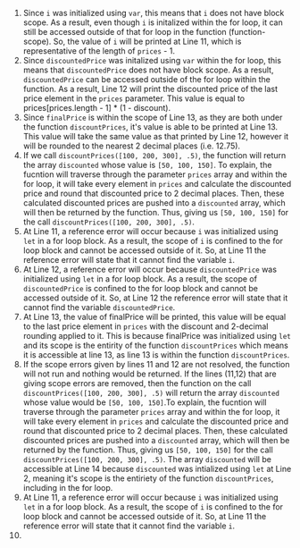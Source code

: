 1) Since `i` was initialized using `var`, this means that `i` does not have block scope. As a result, even though `i` is initalized within the for loop, it can still be accessed outside of that for loop in the function (function-scope). So, the value of `i` will be printed at Line 11, which is representative of the length of `prices` - 1.
2) Since `discountedPrice` was initalized using `var` within the for loop, this means that `discountedPrice` does not have block scope. As a result, `discountedPrice` can be accessed outside of the for loop within the function. As a result, Line 12 will print the discounted price of the last price element in the `prices` parameter. This value is equal to prices[prices.length - 1] * (1 - discount).
3) Since `finalPrice` is within the scope of Line 13, as they are both under the function `discountPrices`, it's value is able to be printed at Line 13. This value will take the same value as that printed by Line 12, however it will be rounded to the nearest 2 decimal places (i.e. 12.75).
4) If we call `discountPrices([100, 200, 300], .5)`, the function will return the array `discounted` whose value is `[50, 100, 150]`. To explain, the fucntion will traverse through the parameter `prices` array and within the for loop, it will take every element in `prices` and calculate the discounted price and round that discounted price to 2 decimal places. Then, these calculated discounted prices are pushed into a `discounted` array, which will then be returned by the function. Thus, giving us `[50, 100, 150]` for the call `discountPrices([100, 200, 300], .5)`.
5) At Line 11, a reference error will occur because `i` was initialized using `let` in a for loop block. As a result, the scope of `i` is confined to the for loop block and cannot be accessed outside of it. So, at Line 11 the reference error will state that it cannot find the variable `i`.
6) At Line 12, a reference error will occur because `discountedPrice` was initialized using `let` in a for loop block. As a result, the scope of `discountedPrice` is confined to the for loop block and cannot be accessed outside of it. So, at Line 12 the reference error will state that it cannot find the variable `discountedPrice`.
7) At Line 13, the value of finalPrice will be printed, this value will be equal to the last price element in `prices` with the discount and 2-decimal rounding applied to it. This is because finalPrice was initialized using `let` and its scope is the entirity of the function `discountPrices` which means it is accessible at line 13, as line 13 is within the function `discountPrices`.
8) If the scope errors given by lines 11 and 12 are not resolved, the function will not run and nothing would be returned. If the lines (11,12) that are giving scope errors are removed, then the function on the call `discountPrices([100, 200, 300], .5)` will return the array `discounted` whose value would be `[50, 100, 150]`.To explain, the fucntion will traverse through the parameter `prices` array and within the for loop, it will take every element in `prices` and calculate the discounted price and round that discounted price to 2 decimal places. Then, these calculated discounted prices are pushed into a `discounted` array, which will then be returned by the function. Thus, giving us `[50, 100, 150]` for the call `discountPrices([100, 200, 300], .5)`. The array `discounted` will be accessible at Line 14 because `discounted` was intialized using `let` at Line 2, meaning it's scope is the entiriety of the function `discountPrices`, including in the for loop. 
9) At Line 11, a reference error will occur because `i` was initialized using `let` in a for loop block. As a result, the scope of `i` is confined to the for loop block and cannot be accessed outside of it. So, at Line 11 the reference error will state that it cannot find the variable `i`.
10)
